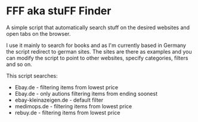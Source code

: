 # FFF aka stuFF Finder

A simple script that automatically search stuff on the desired websites and open tabs on the browser.

I use it mainly to search for books and as I'm currently based in Germany the script redirect to german sites.
The sites are there as examples and you can modify the script to point to other websites, specify categories, filters and so on.

This script searches:
- Ebay.de - filtering items from lowest price
- Ebay.de - only autions filtering items from ending soonest
- ebay-kleinazeigen.de - default filter
- medimops.de - filtering items from lowest price
- rebuy.de - filtering items from lowest price
